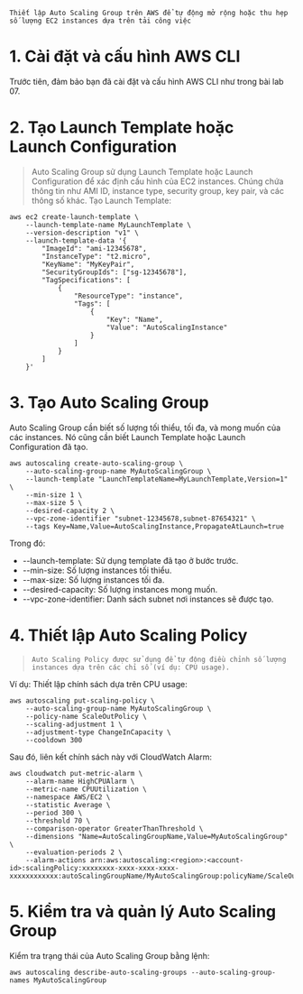     Thiết lập Auto Scaling Group trên AWS để tự động mở rộng hoặc thu hẹp số lượng EC2 instances dựa trên tải công việc
# 1. Cài đặt và cấu hình AWS CLI
Trước tiên, đảm bảo bạn đã cài đặt và cấu hình AWS CLI như trong bài lab 07.

# 2. Tạo Launch Template hoặc Launch Configuration
> Auto Scaling Group sử dụng Launch Template hoặc Launch Configuration để xác định cấu hình của EC2 instances. Chúng chứa thông tin như AMI ID, instance type, security group, key pair, và các thông số khác.
Tạo Launch Template:
```shell
aws ec2 create-launch-template \
    --launch-template-name MyLaunchTemplate \
    --version-description "v1" \
    --launch-template-data '{
        "ImageId": "ami-12345678",
        "InstanceType": "t2.micro",
        "KeyName": "MyKeyPair",
        "SecurityGroupIds": ["sg-12345678"],
        "TagSpecifications": [
            {
                "ResourceType": "instance",
                "Tags": [
                    {
                        "Key": "Name",
                        "Value": "AutoScalingInstance"
                    }
                ]
            }
        ]
    }'
```
# 3. Tạo Auto Scaling Group
Auto Scaling Group cần biết số lượng tối thiểu, tối đa, và mong muốn của các instances. Nó cũng cần biết Launch Template hoặc Launch Configuration đã tạo.
```shell
aws autoscaling create-auto-scaling-group \
    --auto-scaling-group-name MyAutoScalingGroup \
    --launch-template "LaunchTemplateName=MyLaunchTemplate,Version=1" \
    --min-size 1 \
    --max-size 5 \
    --desired-capacity 2 \
    --vpc-zone-identifier "subnet-12345678,subnet-87654321" \
    --tags Key=Name,Value=AutoScalingInstance,PropagateAtLaunch=true
```
Trong đó:
- --launch-template: Sử dụng template đã tạo ở bước trước.
- --min-size: Số lượng instances tối thiểu.
- --max-size: Số lượng instances tối đa.
- --desired-capacity: Số lượng instances mong muốn.
- --vpc-zone-identifier: Danh sách subnet nơi instances sẽ được tạo.
# 4. Thiết lập Auto Scaling Policy
>     Auto Scaling Policy được sử dụng để tự động điều chỉnh số lượng instances dựa trên các chỉ số (ví dụ: CPU usage).

Ví dụ: Thiết lập chính sách dựa trên CPU usage:
```shell
aws autoscaling put-scaling-policy \
    --auto-scaling-group-name MyAutoScalingGroup \
    --policy-name ScaleOutPolicy \
    --scaling-adjustment 1 \
    --adjustment-type ChangeInCapacity \
    --cooldown 300
```
Sau đó, liên kết chính sách này với CloudWatch Alarm:
```shell
aws cloudwatch put-metric-alarm \
    --alarm-name HighCPUAlarm \
    --metric-name CPUUtilization \
    --namespace AWS/EC2 \
    --statistic Average \
    --period 300 \
    --threshold 70 \
    --comparison-operator GreaterThanThreshold \
    --dimensions "Name=AutoScalingGroupName,Value=MyAutoScalingGroup" \
    --evaluation-periods 2 \
    --alarm-actions arn:aws:autoscaling:<region>:<account-id>:scalingPolicy:xxxxxxxx-xxxx-xxxx-xxxx-xxxxxxxxxxxx:autoScalingGroupName/MyAutoScalingGroup:policyName/ScaleOutPolicy
```
# 5. Kiểm tra và quản lý Auto Scaling Group
Kiểm tra trạng thái của Auto Scaling Group bằng lệnh:
```shell
aws autoscaling describe-auto-scaling-groups --auto-scaling-group-names MyAutoScalingGroup
```
